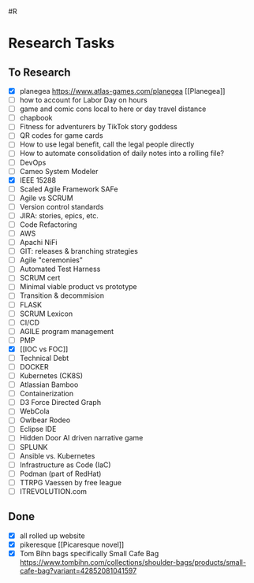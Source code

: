 #R
# Research Tasks
## To Research
- [x] planegea https://www.atlas-games.com/planegea [[Planegea]]
- [ ] how to account for Labor Day on hours
- [ ] game and comic cons local to here or day travel distance
- [ ] chapbook
- [ ] Fitness for adventurers by TikTok story goddess
- [ ] QR codes for game cards
- [ ] How to use legal benefit, call the legal people directly
- [ ] How to automate consolidation of daily notes into a rolling file?
- [ ] DevOps
- [ ] Cameo System Modeler
- [x] IEEE 15288
- [ ] Scaled Agile Framework SAFe
- [ ] Agile vs SCRUM
- [ ] Version control standards
- [ ] JIRA: stories, epics, etc.
- [ ] Code Refactoring
- [ ] AWS
- [ ] Apachi NiFi
- [ ] GIT: releases & branching strategies
- [ ] Agile "ceremonies"
- [ ] Automated Test Harness
- [ ] SCRUM cert
- [ ] Minimal viable product vs prototype
- [ ] Transition & decommision
- [ ] FLASK
- [ ] SCRUM Lexicon
- [ ] CI/CD
- [ ] AGILE program management
- [ ] PMP
- [x] [[IOC vs FOC]]
- [ ] Technical Debt
- [ ] DOCKER
- [ ] Kubernetes (CK8S)
- [ ] Atlassian Bamboo
- [ ] Containerization
- [ ] D3 Force Directed Graph
- [ ] WebCola
- [ ] Owlbear Rodeo
- [ ] Eclipse IDE
- [ ] Hidden Door AI driven narrative game
- [ ] SPLUNK
- [ ] Ansible vs. Kubernetes
- [ ] Infrastructure as Code (IaC)
- [ ] Podman (part of RedHat)
- [ ] TTRPG Vaessen by free league
- [ ] ITREVOLUTION.com

## Done
- [x] all rolled up website
- [x] pikeresque [[Picaresque novel]]
- [x] Tom Bihn bags specifically Small Cafe Bag https://www.tombihn.com/collections/shoulder-bags/products/small-cafe-bag?variant=42852081041597
